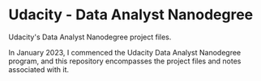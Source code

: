 # Udacity - Data Analyst Nanodegree
Udacity's Data Analyst Nanodegree project files.

In January 2023, I commenced the Udacity Data Analyst Nanodegree program, and 
this repository encompasses the project files and notes associated with it.
